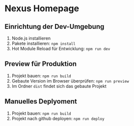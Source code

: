 # Nexus Homepage

## Einrichtung der Dev-Umgebung

1. Node.js installieren
2. Pakete installieren: `npm install`
3. Hot Module Reload für Entwicklung: `npm run dev`

## Preview für Produktion

1. Projekt bauen: `npm run build`
2. Gebaute Version im Browser überprüfen: `npm run preview`
3. Im Ordner `dist` findet sich das gebaute Projekt

## Manuelles Deplyoment

1. Projekt bauen: `npm run build`
2. Projekt nach github deployen: `npm run deploy`
